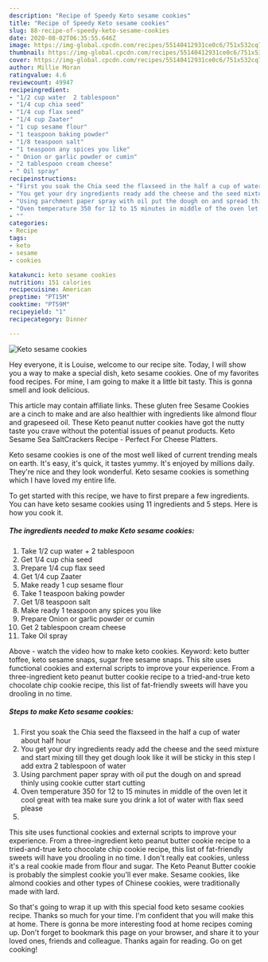 ```yaml
---
description: "Recipe of Speedy Keto sesame cookies"
title: "Recipe of Speedy Keto sesame cookies"
slug: 88-recipe-of-speedy-keto-sesame-cookies
date: 2020-08-02T06:35:55.646Z
image: https://img-global.cpcdn.com/recipes/55140412931ce0c6/751x532cq70/keto-sesame-cookies-recipe-main-photo.jpg
thumbnail: https://img-global.cpcdn.com/recipes/55140412931ce0c6/751x532cq70/keto-sesame-cookies-recipe-main-photo.jpg
cover: https://img-global.cpcdn.com/recipes/55140412931ce0c6/751x532cq70/keto-sesame-cookies-recipe-main-photo.jpg
author: Millie Moran
ratingvalue: 4.6
reviewcount: 49947
recipeingredient:
- "1/2 cup water  2 tablespoon"
- "1/4 cup chia seed"
- "1/4 cup flax seed"
- "1/4 cup Zaater"
- "1 cup sesame flour"
- "1 teaspoon baking powder"
- "1/8 teaspoon salt"
- "1 teaspoon any spices you like"
- " Onion or garlic powder or cumin"
- "2 tablespoon cream cheese"
- " Oil spray"
recipeinstructions:
- "First you soak the Chia seed the flaxseed in the half a cup of water about half hour"
- "You get your dry ingredients ready add the cheese and the seed mixture and start mixing till they get dough look like it will be sticky in this step I add extra 2 tablespoon of water"
- "Using parchment paper spray with oil put the dough on and spread thinly using cookie cutter start cutting"
- "Oven temperature 350 for 12 to 15 minutes in middle of the oven let it cool great with tea make sure you drink a lot of water with flax seed please"
- ""
categories:
- Recipe
tags:
- keto
- sesame
- cookies

katakunci: keto sesame cookies 
nutrition: 151 calories
recipecuisine: American
preptime: "PT15M"
cooktime: "PT59M"
recipeyield: "1"
recipecategory: Dinner

---
```



![Keto sesame cookies](https://img-global.cpcdn.com/recipes/55140412931ce0c6/751x532cq70/keto-sesame-cookies-recipe-main-photo.jpg)

Hey everyone, it is Louise, welcome to our recipe site. Today, I will show you a way to make a special dish, keto sesame cookies. One of my favorites food recipes. For mine, I am going to make it a little bit tasty. This is gonna smell and look delicious.

This article may contain affiliate links. These gluten free Sesame Cookies are a cinch to make and are also healthier with ingredients like almond flour and grapeseed oil. These Keto peanut nutter cookies have got the nutty taste you crave without the potential issues of peanut products. Keto Sesame Sea SaltCrackers Recipe - Perfect For Cheese Platters.

Keto sesame cookies is one of the most well liked of current trending meals on earth. It's easy, it's quick, it tastes yummy. It's enjoyed by millions daily. They're nice and they look wonderful. Keto sesame cookies is something which I have loved my entire life.


To get started with this recipe, we have to first prepare a few ingredients. You can have keto sesame cookies using 11 ingredients and 5 steps. Here is how you cook it.

<!--inarticleads1-->

##### The ingredients needed to make Keto sesame cookies:

1. Take 1/2 cup water + 2 tablespoon
1. Get 1/4 cup chia seed
1. Prepare 1/4 cup flax seed
1. Get 1/4 cup Zaater
1. Make ready 1 cup sesame flour
1. Take 1 teaspoon baking powder
1. Get 1/8 teaspoon salt
1. Make ready 1 teaspoon any spices you like
1. Prepare  Onion or garlic powder or cumin
1. Get 2 tablespoon cream cheese
1. Take  Oil spray


Above - watch the video how to make keto cookies. Keyword: keto butter toffee, keto sesame snaps, sugar free sesame snaps. This site uses functional cookies and external scripts to improve your experience. From a three-ingredient keto peanut butter cookie recipe to a tried-and-true keto chocolate chip cookie recipe, this list of fat-friendly sweets will have you drooling in no time. 

<!--inarticleads2-->

##### Steps to make Keto sesame cookies:

1. First you soak the Chia seed the flaxseed in the half a cup of water about half hour
1. You get your dry ingredients ready add the cheese and the seed mixture and start mixing till they get dough look like it will be sticky in this step I add extra 2 tablespoon of water
1. Using parchment paper spray with oil put the dough on and spread thinly using cookie cutter start cutting
1. Oven temperature 350 for 12 to 15 minutes in middle of the oven let it cool great with tea make sure you drink a lot of water with flax seed please
1. 


This site uses functional cookies and external scripts to improve your experience. From a three-ingredient keto peanut butter cookie recipe to a tried-and-true keto chocolate chip cookie recipe, this list of fat-friendly sweets will have you drooling in no time. I don&#39;t really eat cookies, unless it&#39;s a real cookie made from flour and sugar. The Keto Peanut Butter cookie is probably the simplest cookie you&#39;ll ever make. Sesame cookies, like almond cookies and other types of Chinese cookies, were traditionally made with lard. 

So that's going to wrap it up with this special food keto sesame cookies recipe. Thanks so much for your time. I'm confident that you will make this at home. There is gonna be more interesting food at home recipes coming up. Don't forget to bookmark this page on your browser, and share it to your loved ones, friends and colleague. Thanks again for reading. Go on get cooking!
